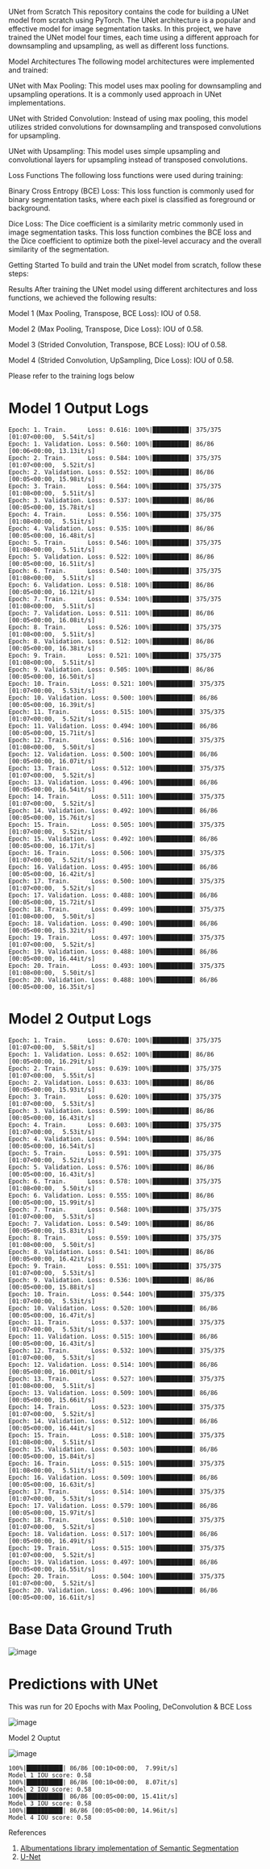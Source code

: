 UNet from Scratch
This repository contains the code for building a UNet model from scratch using PyTorch. The UNet architecture is a popular and effective model for image segmentation tasks. In this project, we have trained the UNet model four times, each time using a different approach for downsampling and upsampling, as well as different loss functions.

Model Architectures
The following model architectures were implemented and trained:

UNet with Max Pooling: This model uses max pooling for downsampling and upsampling operations. It is a commonly used approach in UNet implementations.

UNet with Strided Convolution: Instead of using max pooling, this model utilizes strided convolutions for downsampling and transposed convolutions for upsampling.

UNet with Upsampling: This model uses simple upsampling and convolutional layers for upsampling instead of transposed convolutions.

Loss Functions
The following loss functions were used during training:

Binary Cross Entropy (BCE) Loss: This loss function is commonly used for binary segmentation tasks, where each pixel is classified as foreground or background.

Dice Loss: The Dice coefficient is a similarity metric commonly used in image segmentation tasks. This loss function combines the BCE loss and the Dice coefficient to optimize both the pixel-level accuracy and the overall similarity of the segmentation.

Getting Started
To build and train the UNet model from scratch, follow these steps:


Results
After training the UNet model using different architectures and loss functions, we achieved the following results:

Model 1 (Max Pooling, Transpose, BCE Loss): IOU of 0.58.

Model 2 (Max Pooling, Transpose, Dice Loss): IOU of 0.58.

Model 3 (Strided Convolution, Transpose, BCE Loss): IOU of 0.58.

Model 4 (Strided Convolution, UpSampling, Dice Loss): IOU of 0.58.

Please refer to the training logs below 

# Model 1 Output Logs

```
Epoch: 1. Train.      Loss: 0.616: 100%|██████████| 375/375 [01:07<00:00,  5.54it/s]
Epoch: 1. Validation. Loss: 0.560: 100%|██████████| 86/86 [00:06<00:00, 13.13it/s]
Epoch: 2. Train.      Loss: 0.584: 100%|██████████| 375/375 [01:07<00:00,  5.52it/s]
Epoch: 2. Validation. Loss: 0.552: 100%|██████████| 86/86 [00:05<00:00, 15.98it/s]
Epoch: 3. Train.      Loss: 0.564: 100%|██████████| 375/375 [01:08<00:00,  5.51it/s]
Epoch: 3. Validation. Loss: 0.537: 100%|██████████| 86/86 [00:05<00:00, 15.78it/s]
Epoch: 4. Train.      Loss: 0.556: 100%|██████████| 375/375 [01:08<00:00,  5.51it/s]
Epoch: 4. Validation. Loss: 0.535: 100%|██████████| 86/86 [00:05<00:00, 16.48it/s]
Epoch: 5. Train.      Loss: 0.546: 100%|██████████| 375/375 [01:08<00:00,  5.51it/s]
Epoch: 5. Validation. Loss: 0.522: 100%|██████████| 86/86 [00:05<00:00, 16.51it/s]
Epoch: 6. Train.      Loss: 0.540: 100%|██████████| 375/375 [01:08<00:00,  5.51it/s]
Epoch: 6. Validation. Loss: 0.518: 100%|██████████| 86/86 [00:05<00:00, 16.12it/s]
Epoch: 7. Train.      Loss: 0.534: 100%|██████████| 375/375 [01:08<00:00,  5.51it/s]
Epoch: 7. Validation. Loss: 0.511: 100%|██████████| 86/86 [00:05<00:00, 16.08it/s]
Epoch: 8. Train.      Loss: 0.526: 100%|██████████| 375/375 [01:08<00:00,  5.51it/s]
Epoch: 8. Validation. Loss: 0.512: 100%|██████████| 86/86 [00:05<00:00, 16.38it/s]
Epoch: 9. Train.      Loss: 0.521: 100%|██████████| 375/375 [01:08<00:00,  5.51it/s]
Epoch: 9. Validation. Loss: 0.505: 100%|██████████| 86/86 [00:05<00:00, 16.50it/s]
Epoch: 10. Train.      Loss: 0.521: 100%|██████████| 375/375 [01:07<00:00,  5.53it/s]
Epoch: 10. Validation. Loss: 0.500: 100%|██████████| 86/86 [00:05<00:00, 16.39it/s]
Epoch: 11. Train.      Loss: 0.515: 100%|██████████| 375/375 [01:07<00:00,  5.52it/s]
Epoch: 11. Validation. Loss: 0.494: 100%|██████████| 86/86 [00:05<00:00, 15.71it/s]
Epoch: 12. Train.      Loss: 0.516: 100%|██████████| 375/375 [01:08<00:00,  5.50it/s]
Epoch: 12. Validation. Loss: 0.500: 100%|██████████| 86/86 [00:05<00:00, 16.07it/s]
Epoch: 13. Train.      Loss: 0.512: 100%|██████████| 375/375 [01:07<00:00,  5.52it/s]
Epoch: 13. Validation. Loss: 0.496: 100%|██████████| 86/86 [00:05<00:00, 16.54it/s]
Epoch: 14. Train.      Loss: 0.511: 100%|██████████| 375/375 [01:07<00:00,  5.52it/s]
Epoch: 14. Validation. Loss: 0.492: 100%|██████████| 86/86 [00:05<00:00, 15.76it/s]
Epoch: 15. Train.      Loss: 0.505: 100%|██████████| 375/375 [01:07<00:00,  5.52it/s]
Epoch: 15. Validation. Loss: 0.492: 100%|██████████| 86/86 [00:05<00:00, 16.17it/s]
Epoch: 16. Train.      Loss: 0.506: 100%|██████████| 375/375 [01:07<00:00,  5.52it/s]
Epoch: 16. Validation. Loss: 0.495: 100%|██████████| 86/86 [00:05<00:00, 16.42it/s]
Epoch: 17. Train.      Loss: 0.500: 100%|██████████| 375/375 [01:07<00:00,  5.52it/s]
Epoch: 17. Validation. Loss: 0.488: 100%|██████████| 86/86 [00:05<00:00, 15.72it/s]
Epoch: 18. Train.      Loss: 0.499: 100%|██████████| 375/375 [01:08<00:00,  5.50it/s]
Epoch: 18. Validation. Loss: 0.490: 100%|██████████| 86/86 [00:05<00:00, 15.32it/s]
Epoch: 19. Train.      Loss: 0.497: 100%|██████████| 375/375 [01:07<00:00,  5.52it/s]
Epoch: 19. Validation. Loss: 0.488: 100%|██████████| 86/86 [00:05<00:00, 16.44it/s]
Epoch: 20. Train.      Loss: 0.493: 100%|██████████| 375/375 [01:08<00:00,  5.50it/s]
Epoch: 20. Validation. Loss: 0.488: 100%|██████████| 86/86 [00:05<00:00, 16.35it/s]

```
# Model 2 Output Logs

```
Epoch: 1. Train.      Loss: 0.670: 100%|██████████| 375/375 [01:07<00:00,  5.58it/s]
Epoch: 1. Validation. Loss: 0.652: 100%|██████████| 86/86 [00:05<00:00, 16.29it/s]
Epoch: 2. Train.      Loss: 0.639: 100%|██████████| 375/375 [01:07<00:00,  5.55it/s]
Epoch: 2. Validation. Loss: 0.633: 100%|██████████| 86/86 [00:05<00:00, 15.93it/s]
Epoch: 3. Train.      Loss: 0.620: 100%|██████████| 375/375 [01:07<00:00,  5.53it/s]
Epoch: 3. Validation. Loss: 0.599: 100%|██████████| 86/86 [00:05<00:00, 16.43it/s]
Epoch: 4. Train.      Loss: 0.603: 100%|██████████| 375/375 [01:07<00:00,  5.53it/s]
Epoch: 4. Validation. Loss: 0.594: 100%|██████████| 86/86 [00:05<00:00, 16.54it/s]
Epoch: 5. Train.      Loss: 0.591: 100%|██████████| 375/375 [01:07<00:00,  5.52it/s]
Epoch: 5. Validation. Loss: 0.576: 100%|██████████| 86/86 [00:05<00:00, 16.43it/s]
Epoch: 6. Train.      Loss: 0.578: 100%|██████████| 375/375 [01:08<00:00,  5.50it/s]
Epoch: 6. Validation. Loss: 0.555: 100%|██████████| 86/86 [00:05<00:00, 15.99it/s]
Epoch: 7. Train.      Loss: 0.568: 100%|██████████| 375/375 [01:07<00:00,  5.53it/s]
Epoch: 7. Validation. Loss: 0.549: 100%|██████████| 86/86 [00:05<00:00, 15.83it/s]
Epoch: 8. Train.      Loss: 0.559: 100%|██████████| 375/375 [01:08<00:00,  5.50it/s]
Epoch: 8. Validation. Loss: 0.541: 100%|██████████| 86/86 [00:05<00:00, 16.42it/s]
Epoch: 9. Train.      Loss: 0.551: 100%|██████████| 375/375 [01:07<00:00,  5.53it/s]
Epoch: 9. Validation. Loss: 0.536: 100%|██████████| 86/86 [00:05<00:00, 15.88it/s]
Epoch: 10. Train.      Loss: 0.544: 100%|██████████| 375/375 [01:07<00:00,  5.53it/s]
Epoch: 10. Validation. Loss: 0.520: 100%|██████████| 86/86 [00:05<00:00, 16.47it/s]
Epoch: 11. Train.      Loss: 0.537: 100%|██████████| 375/375 [01:07<00:00,  5.53it/s]
Epoch: 11. Validation. Loss: 0.515: 100%|██████████| 86/86 [00:05<00:00, 16.43it/s]
Epoch: 12. Train.      Loss: 0.532: 100%|██████████| 375/375 [01:07<00:00,  5.53it/s]
Epoch: 12. Validation. Loss: 0.514: 100%|██████████| 86/86 [00:05<00:00, 16.00it/s]
Epoch: 13. Train.      Loss: 0.527: 100%|██████████| 375/375 [01:08<00:00,  5.51it/s]
Epoch: 13. Validation. Loss: 0.509: 100%|██████████| 86/86 [00:05<00:00, 15.66it/s]
Epoch: 14. Train.      Loss: 0.523: 100%|██████████| 375/375 [01:07<00:00,  5.52it/s]
Epoch: 14. Validation. Loss: 0.512: 100%|██████████| 86/86 [00:05<00:00, 16.44it/s]
Epoch: 15. Train.      Loss: 0.518: 100%|██████████| 375/375 [01:08<00:00,  5.51it/s]
Epoch: 15. Validation. Loss: 0.503: 100%|██████████| 86/86 [00:05<00:00, 15.84it/s]
Epoch: 16. Train.      Loss: 0.515: 100%|██████████| 375/375 [01:08<00:00,  5.51it/s]
Epoch: 16. Validation. Loss: 0.509: 100%|██████████| 86/86 [00:05<00:00, 16.63it/s]
Epoch: 17. Train.      Loss: 0.514: 100%|██████████| 375/375 [01:07<00:00,  5.53it/s]
Epoch: 17. Validation. Loss: 0.579: 100%|██████████| 86/86 [00:05<00:00, 15.97it/s]
Epoch: 18. Train.      Loss: 0.510: 100%|██████████| 375/375 [01:07<00:00,  5.52it/s]
Epoch: 18. Validation. Loss: 0.517: 100%|██████████| 86/86 [00:05<00:00, 16.49it/s]
Epoch: 19. Train.      Loss: 0.515: 100%|██████████| 375/375 [01:07<00:00,  5.52it/s]
Epoch: 19. Validation. Loss: 0.497: 100%|██████████| 86/86 [00:05<00:00, 16.55it/s]
Epoch: 20. Train.      Loss: 0.504: 100%|██████████| 375/375 [01:07<00:00,  5.52it/s]
Epoch: 20. Validation. Loss: 0.496: 100%|██████████| 86/86 [00:05<00:00, 16.61it/s]
```

# Base Data Ground Truth

![image](https://user-images.githubusercontent.com/57046534/232242181-72a2f0ff-04a4-49e7-b91a-e50a9574c143.png)


# Predictions with UNet

This was run for 20 Epochs with Max Pooling, DeConvolution & BCE Loss

![image](https://user-images.githubusercontent.com/57046534/232242161-c6f3c137-fd74-40d3-a074-bb7318038548.png)

Model 2 Ouptut

![image](https://github.com/shariqfarhan/Explore/assets/57046534/c91c8fec-a2e4-40c4-9b4b-531c4b5c1ee1)

```
100%|██████████| 86/86 [00:10<00:00,  7.99it/s]
Model 1 IOU score: 0.58
100%|██████████| 86/86 [00:10<00:00,  8.07it/s]
Model 2 IOU score: 0.58
100%|██████████| 86/86 [00:05<00:00, 15.41it/s]
Model 3 IOU score: 0.58
100%|██████████| 86/86 [00:05<00:00, 14.96it/s]
Model 4 IOU score: 0.58
```

References

1. [Albumentations library implementation of Semantic Segmentation](https://albumentations.ai/docs/examples/pytorch_semantic_segmentation/)
2. [U-Net](https://nn.labml.ai/unet/index.html)
